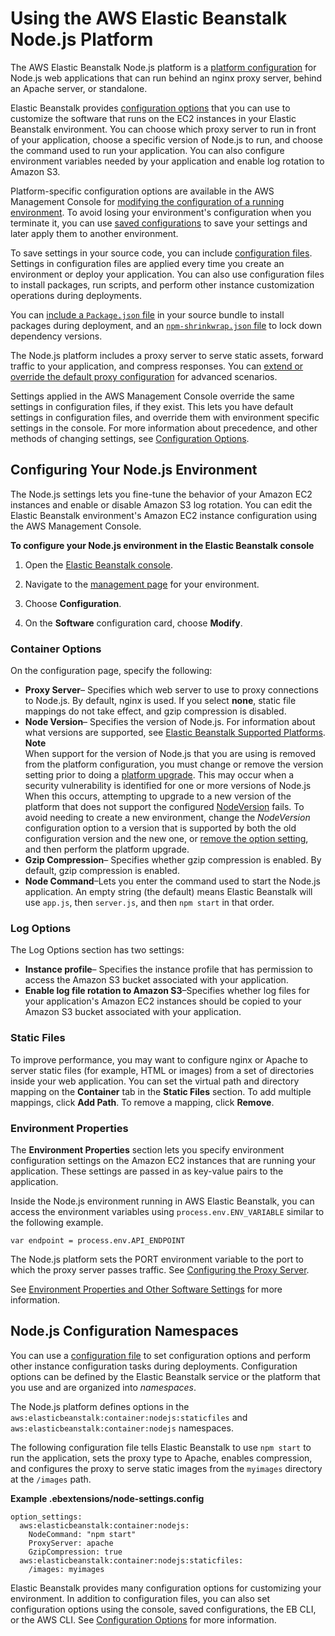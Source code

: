 # Using the AWS Elastic Beanstalk Node\.js Platform<a name="create_deploy_nodejs.container"></a>

The AWS Elastic Beanstalk Node\.js platform is a [platform configuration](concepts.platforms.md#concepts.platforms.nodejs) for Node\.js web applications that can run behind an nginx proxy server, behind an Apache server, or standalone\.

Elastic Beanstalk provides [configuration options](command-options.md) that you can use to customize the software that runs on the EC2 instances in your Elastic Beanstalk environment\. You can choose which proxy server to run in front of your application, choose a specific version of Node\.js to run, and choose the command used to run your application\. You can also configure environment variables needed by your application and enable log rotation to Amazon S3\.

Platform\-specific configuration options are available in the AWS Management Console for [modifying the configuration of a running environment](environment-configuration-methods-after.md)\. To avoid losing your environment's configuration when you terminate it, you can use [saved configurations](environment-configuration-savedconfig.md) to save your settings and later apply them to another environment\.

To save settings in your source code, you can include [configuration files](ebextensions.md)\. Settings in configuration files are applied every time you create an environment or deploy your application\. You can also use configuration files to install packages, run scripts, and perform other instance customization operations during deployments\.

You can [include a `Package.json` file](nodejs-platform-packagejson.md) in your source bundle to install packages during deployment, and an [`npm-shrinkwrap.json` file](nodejs-platform-shrinkwrap.md) to lock down dependency versions\.

The Node\.js platform includes a proxy server to serve static assets, forward traffic to your application, and compress responses\. You can [extend or override the default proxy configuration](nodejs-platform-proxy.md) for advanced scenarios\.

Settings applied in the AWS Management Console override the same settings in configuration files, if they exist\. This lets you have default settings in configuration files, and override them with environment specific settings in the console\. For more information about precedence, and other methods of changing settings, see [Configuration Options](command-options.md)\.

## Configuring Your Node\.js Environment<a name="nodejs-platform-console"></a>

The Node\.js settings lets you fine\-tune the behavior of your Amazon EC2 instances and enable or disable Amazon S3 log rotation\. You can edit the Elastic Beanstalk environment's Amazon EC2 instance configuration using the AWS Management Console\.

**To configure your Node\.js environment in the Elastic Beanstalk console**

1. Open the [Elastic Beanstalk console](https://console.aws.amazon.com/elasticbeanstalk)\.

1. Navigate to the [management page](environments-console.md) for your environment\.

1. Choose **Configuration**\.

1. On the **Software** configuration card, choose **Modify**\.

### Container Options<a name="nodejs-platform-console-settings"></a>

On the configuration page, specify the following:
+ **Proxy Server**– Specifies which web server to use to proxy connections to Node\.js\. By default, nginx is used\. If you select **none**, static file mappings do not take effect, and gzip compression is disabled\.
+ **Node Version**– Specifies the version of Node\.js\. For information about what versions are supported, see [Elastic Beanstalk Supported Platforms](concepts.platforms.md)\.
**Note**  
When support for the version of Node\.js that you are using is removed from the platform configuration, you must change or remove the version setting prior to doing a [platform upgrade](using-features.platform.upgrade.md)\. This may occur when a security vulnerability is identified for one or more versions of Node\.js  
When this occurs, attempting to upgrade to a new version of the platform that does not support the configured [NodeVersion](command-options-specific.md#command-options-nodejs) fails\. To avoid needing to create a new environment, change the *NodeVersion* configuration option to a version that is supported by both the old configuration version and the new one, or [remove the option setting](environment-configuration-methods-after.md), and then perform the platform upgrade\.
+ **Gzip Compression**– Specifies whether gzip compression is enabled\. By default, gzip compression is enabled\.
+ **Node Command**–Lets you enter the command used to start the Node\.js application\. An empty string \(the default\) means Elastic Beanstalk will use `app.js`, then `server.js`, and then `npm start` in that order\.

### Log Options<a name="nodejs-platform-console-logging"></a>

The Log Options section has two settings:
+ **Instance profile**– Specifies the instance profile that has permission to access the Amazon S3 bucket associated with your application\.
+ **Enable log file rotation to Amazon S3**–Specifies whether log files for your application's Amazon EC2 instances should be copied to your Amazon S3 bucket associated with your application\.

### Static Files<a name="nodejs-platform-console-staticfiles"></a>

To improve performance, you may want to configure nginx or Apache to server static files \(for example, HTML or images\) from a set of directories inside your web application\. You can set the virtual path and directory mapping on the **Container** tab in the **Static Files** section\. To add multiple mappings, click **Add Path**\. To remove a mapping, click **Remove**\.

### Environment Properties<a name="nodejs-platform-console-envprops"></a>

The **Environment Properties** section lets you specify environment configuration settings on the Amazon EC2 instances that are running your application\. These settings are passed in as key\-value pairs to the application\.

Inside the Node\.js environment running in AWS Elastic Beanstalk, you can access the environment variables using `process.env.ENV_VARIABLE` similar to the following example\.

```
var endpoint = process.env.API_ENDPOINT
```

The Node\.js platform sets the PORT environment variable to the port to which the proxy server passes traffic\. See [Configuring the Proxy Server](nodejs-platform-proxy.md)\.

See [Environment Properties and Other Software Settings](environments-cfg-softwaresettings.md) for more information\.

## Node\.js Configuration Namespaces<a name="nodejs-namespaces"></a>

You can use a [configuration file](ebextensions.md) to set configuration options and perform other instance configuration tasks during deployments\. Configuration options can be defined by the Elastic Beanstalk service or the platform that you use and are organized into *namespaces*\.

The Node\.js platform defines options in the `aws:elasticbeanstalk:container:nodejs:staticfiles` and `aws:elasticbeanstalk:container:nodejs` namespaces\.

The following configuration file tells Elastic Beanstalk to use `npm start` to run the application, sets the proxy type to Apache, enables compression, and configures the proxy to serve static images from the `myimages` directory at the `/images` path\.

**Example \.ebextensions/node\-settings\.config**  

```
option_settings:
  aws:elasticbeanstalk:container:nodejs: 
    NodeCommand: "npm start"
    ProxyServer: apache
    GzipCompression: true
  aws:elasticbeanstalk:container:nodejs:staticfiles:
    /images: myimages
```

Elastic Beanstalk provides many configuration options for customizing your environment\. In addition to configuration files, you can also set configuration options using the console, saved configurations, the EB CLI, or the AWS CLI\. See [Configuration Options](command-options.md) for more information\.